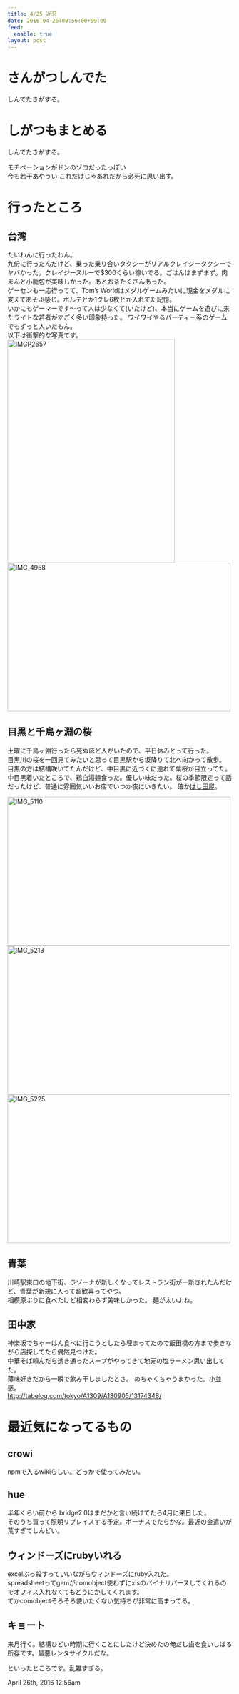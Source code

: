 ```yaml
---
title: 4/25 近況
date: 2016-04-26T00:56:00+09:00
feed:
  enable: true
layout: post
---
```

<h1>さんがつしんでた</h1>    <p>しんでたきがする。</p>    <h1>しがつもまとめる</h1>    <p>しんでたきがする。</p>    <p>      モチベーションがドンのゾコだったっぽい<br>      今も若干あやうい これだけじゃあれだから必死に思い出す。    </p>    <h1>行ったところ</h1>    <h2>台湾</h2>    <p>      たいわんに行ったわん。<br>      九份に行ったんだけど、乗った乗り合いタクシーがリアルクレイジータクシーでヤバかった。クレイジースルーで$300くらい稼いでる。ごはんはまずまず。肉まんと小籠包が美味しかった。あとお茶たくさんあった。<br>      ゲーセンも一応行ってて、Tom’s      Worldはメダルゲームみたいに現金をメダルに変えてあそぶ感じ。ボルテとか1クレ6枚とか入れてた記憶。<br>      いかにもゲーマーです～って人は少なくて(いたけど)、本当にゲームを遊びに来たライトな若者がすごく多い印象持った。      ワイワイやるパーティー系のゲームでもずっと人いたもん。<br>      以下は衝撃的な写真です。<br><a data-flickr-embed="true" href="https://www.flickr.com/photos/56290428@N06/25435406483/in/album-72157664094462613/" title="IMGP2657" target="_blank"><img src="https://farm2.staticflickr.com/1573/25435406483_10615d498d.jpg" width="375" height="500" alt="IMGP2657"></a>      <script async src="//embedr.flickr.com/assets/client-code.js" charset="utf-8"></script>      <br><a data-flickr-embed="true" href="https://www.flickr.com/photos/56290428@N06/25945396612/in/album-72157664094462613/" title="IMG_4958" target="_blank"><img src="https://farm2.staticflickr.com/1673/25945396612_8a28f1b190.jpg" width="500" height="333" alt="IMG_4958"></a>      <script async src="//embedr.flickr.com/assets/client-code.js" charset="utf-8"></script>    </p>    <h2>目黒と千鳥ヶ淵の桜</h2>    <p>      土曜に千鳥ヶ淵行ったら死ぬほど人がいたので、平日休みとって行った。<br>      目黒川の桜を一回見てみたいと思って目黒駅から坂降りて北へ向かって散歩。<br>      目黒の方は結構咲いてたんだけど、中目黒に近づくに連れて葉桜が目立ってた。<br>      中目黒着いたところで、鶏白湯麺食った。優しい味だった。桜の季節限定って話だったけど、普通に雰囲気いいお店でいつか夜にいきたい。      確か<a href="http://tabelog.com/tokyo/A1317/A131701/13035724/" target="_blank">はし田屋</a>。    </p>    <p>      <a data-flickr-embed="true" href="https://www.flickr.com/photos/56290428@N06/26338575195/in/album-72157664670358604/" title="IMG_5110" target="_blank"><img src="https://farm2.staticflickr.com/1445/26338575195_82dd04dcd4.jpg" width="500" height="333" alt="IMG_5110"></a>      <script async src="//embedr.flickr.com/assets/client-code.js" charset="utf-8"></script>      <br><a data-flickr-embed="true" href="https://www.flickr.com/photos/56290428@N06/25733691804/in/album-72157664670358604/" title="IMG_5213" target="_blank"><img src="https://farm2.staticflickr.com/1697/25733691804_110e95ce7d.jpg" width="500" height="333" alt="IMG_5213"></a>      <script async src="//embedr.flickr.com/assets/client-code.js" charset="utf-8"></script>      <br><a data-flickr-embed="true" href="https://www.flickr.com/photos/56290428@N06/26066224570/in/album-72157664670358604/" title="IMG_5225" target="_blank"><img src="https://farm2.staticflickr.com/1618/26066224570_75aa670bf8.jpg" width="500" height="333" alt="IMG_5225"></a>      <script async src="//embedr.flickr.com/assets/client-code.js" charset="utf-8"></script>    </p>    <h2>青葉</h2>    <p>      川崎駅東口の地下街、ラゾーナが新しくなってレストラン街が一新されたんだけど、青葉が新規に入って超歓喜ってやつ。<br>      相模原ぶりに食べたけど相変わらず美味しかった。 麺が太いよね。    </p>    <h2>田中家</h2>    <p>      神楽坂でちゃーはん食べに行こうとしたら埋まってたので飯田橋の方まで歩きながら店探してたら偶然見つけた。<br>      中華そば頼んだら透き通ったスープがやってきて地元の塩ラーメン思い出してた。<br>      薄味好きだから一瞬で飲み干しましたとさ。      めちゃくちゃうまかった。小並感。<br>      <a href="http://tabelog.com/tokyo/A1309/A130905/13174348/" target="_blank">http://tabelog.com/tokyo/A1309/A130905/13174348/</a>    </p>    <h1>最近気になってるもの</h1>    <h2>crowi</h2>    <p>npmで入るwikiらしい。どっかで使ってみたい。</p>    <h2>hue</h2>    <p>      半年くらい前から bridge2.0はまだかと言い続けてたら4月に来日した。<br>      そのうち買って照明リプレイスする予定。ボーナスでたらかな。最近の金遣いが荒すぎてしんどい。    </p>    <h2>ウィンドーズにrubyいれる</h2>    <p>      excelぶっ殺すっていいながらウィンドーズにruby入れた。<br>      spreadsheetってgemがcomobject使わずにxlsのバイナリパースしてくれるのでオフィス入れなくてもどうにかしてくれます。<br>      てかcomobjectそろそろ使いたくない気持ちが非常に高まってる。    </p>    <h2>キョート</h2>    <p>      来月行く。結構ひどい時期に行くことにしたけど決めたの俺だし歯を食いしばる所存です。最悪レンタサイクルだな。    </p>    <p>といったところです。乱雑すぎる。</p>    <div id="footer">      <span id="timestamp"> April 26th, 2016 12:56am </span>    </div>
